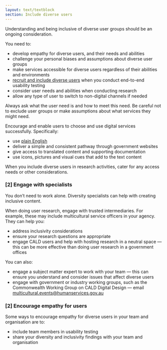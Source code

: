 ```yaml
---
layout: text/textblock
section: Include diverse users
---
```

Understanding and being inclusive of diverse user groups should be an ongoing consideration. 

You need to:
- develop empathy for diverse users, and their needs and abilities
- challenge your personal biases and assumptions about diverse user groups
- make services accessible for diverse users regardless of their abilities and environments
- [recruit and include diverse users](/user-research/identifying-users-needs/#make-your-research-inclusive) when you conduct end-to-end usability testing
- consider user needs and abilities when conducting research
- allow any type of user to switch to non-digital channels if needed

Always ask what the user need is and how to meet this need. Be careful not to exclude user groups or make assumptions about what services they might need.

Encourage and enable users to choose and use digital services successfully. Specifically:

- use [plain English](https://guides.service.gov.au/content-guide/writing-style/)
- deliver a simple and consistent pathway through government websites
- give access to translated content and supporting documentation
- use icons, pictures and visual cues that add to the text content

When you include diverse users in research activities, cater for any access needs or other considerations.

### [2] Engage with specialists

You don’t need to work alone. Diversity specialists can help with creating inclusive content. 

When doing user research, engage with trusted intermediaries. For example, these may include multicultural service officers in your agency. They can help you:

- address inclusivity considerations
- ensure your research questions are appropriate
- engage CALD users and help with hosting research in a neutral space — this can be more effective than doing user research in a government offices

You can also:

- engage a subject matter expert to work with your team — this can ensure you understand and consider issues that affect diverse users
- engage with government or industry working groups, such as the Commonwealth Working Group on CALD Digital Design — email [multicultural.events@humanservices.gov.au](mailto:multicultural.events@humanservices.gov.au)

### [2] Encourage empathy for users

Some ways to encourage empathy for diverse users in your team and organisation are to:
- include team members in usability testing
- share your diversity and inclusivity findings with your team and organisation
